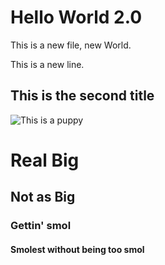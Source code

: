 # Hello World 2.0 

This is a new file, new World. 

This is a new line.

## This is the second title 

![This is a puppy](https://files.slack.com/files-pri/T0HTW3H0V-F01CG7DEKGE/screen_shot_2020-10-15_at_10.43.03_am.png?pub_secret=3bf2f99c6b)

# Real Big

## Not as Big

### Gettin' smol

#### Smolest without being too smol
